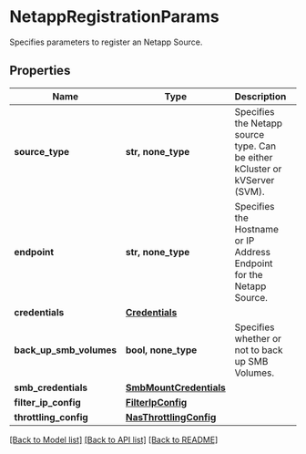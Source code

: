 # NetappRegistrationParams

Specifies parameters to register an Netapp Source.

## Properties
Name | Type | Description | Notes
------------ | ------------- | ------------- | -------------
**source_type** | **str, none_type** | Specifies the Netapp source type. Can be either kCluster or kVServer (SVM). | 
**endpoint** | **str, none_type** | Specifies the Hostname or IP Address Endpoint for the Netapp Source. | 
**credentials** | [**Credentials**](Credentials.md) |  | 
**back_up_smb_volumes** | **bool, none_type** | Specifies whether or not to back up SMB Volumes. | [optional] 
**smb_credentials** | [**SmbMountCredentials**](SmbMountCredentials.md) |  | [optional] 
**filter_ip_config** | [**FilterIpConfig**](FilterIpConfig.md) |  | [optional] 
**throttling_config** | [**NasThrottlingConfig**](NasThrottlingConfig.md) |  | [optional] 

[[Back to Model list]](../README.md#documentation-for-models) [[Back to API list]](../README.md#documentation-for-api-endpoints) [[Back to README]](../README.md)


